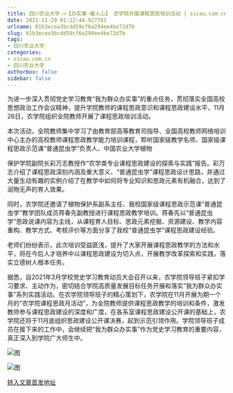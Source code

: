 ```yaml
---
title: 四川农业大学->【办实事·暖人心】 农学院开展课程思政培训活动 | sicau.com.cn
date: 2021-11-29 01:22:44.927781
urlname: 61b3ecea3bcdd59cf6a294ee4be72d7b
slug: 61b3ecea3bcdd59cf6a294ee4be72d7b
tags: 
- 四川农业大学
categories:
- sicau.com.cn
- 四川农业大学
authorbox: false
sidebar: false
---
```

为进一步深入贯彻党史学习教育“我为群众办实事”的重点任务，贯彻落实全国高校思想政治工作会议精神，提升学院教师的课程思政意识和课程思政建设水平，11月26日，农学院组织全院教师开展了课程思政培训活动。  

本次活动，全院教师集中学习了由教育部高等教育司指导、全国高校教师网络培训中心主办的高校教师课程思政教学能力培训课程，聆听国家级教学名师、国家级课程思政示范课“普通昆虫学”负责人、中国农业大学植物
<!--more-->
保护学院副院长彩万志教授作“农学类专业课程思政建设的探索与实践”报告。彩万志介绍了课程思政深刻内涵及重大意义、“普通昆虫学”课程思政设计思路，并通过大量生动有趣的实例介绍了在教学中如何将专业知识和思政元素有机融合，达到了润物无声的育人效果。

同时，农学院还邀请了植物保护系副系主任、我校国家级课程思政示范课“普通昆虫学”教学团队成员蒋春先副教授进行课程思政教学培训。蒋春先以“普通昆虫学”思政说课内容为主线，从课程育人目标、思政元素挖掘、资源建设、教学内容重构、教学方式、考核评价等方面分享了我校“普通昆虫学”课程思政建设经验。

老师们纷纷表示，此次培训受益匪浅，提升了大家开展课程思政教学的方法和水平，将在今后人才培养中以课程思政建设为切入点，开展教学改革探索和实践，落实立德树人根本任务。

据悉，自2021年3月学校党史学习教育动员大会召开以来，农学院领导班子紧扣学习要求、主动作为，密切结合学院高质量发展目标任务开展和落实“我为群众办实事”系列实践活动。在农学院领导班子的精心策划下，农学院在11月开展为期一个月的“农学院课程思政月活动”，为全院教师提供课程思政教学的培训和条件，激发教师参与课程思政建设的深度和广度，在各系室课程思政建设公开课的基础上，农学院还将于11月底组织思政建设公开课决赛，起到示范引领作用。学院领导班子成员在接下来的工作中，会继续把“我为群众办实事”作为党史学习教育的重要内容，真正深入到学院广大师生中。

![图](https://news.sicau.edu.cn/__local/2/63/11/D63B76DEC15F7EEC0681696563E_8D617C98_CF1DC.png)

![图](https://news.sicau.edu.cn/__local/B/97/45/30CB9F5614D51D40FB10AD975A7_93D5AE46_C6CB2.png)

[转入文章首发地址](https://news.sicau.edu.cn/info/1078/65703.htm)